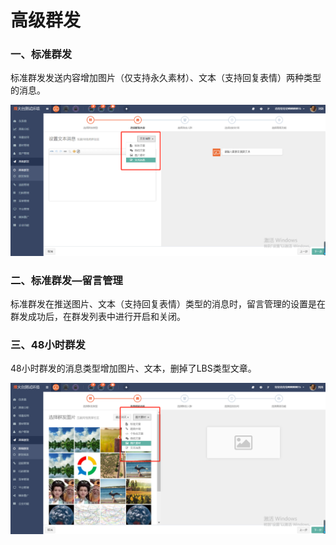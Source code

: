 # 高级群发

### 一、标准群发

标准群发发送内容增加图片（仅支持永久素材）、文本（支持回复表情）两种类型的消息。

![](/assets/1533113826%281%29.jpg)

### 二、标准群发—留言管理

标准群发在推送图片、文本（支持回复表情）类型的消息时，留言管理的设置是在群发成功后，在群发列表中进行开启和关闭。





### 三、48小时群发

48小时群发的消息类型增加图片、文本，删掉了LBS类型文章。

![](/assets/1533113958.jpg)

